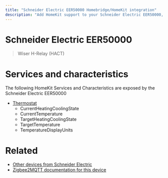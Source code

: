 ```yaml
---
title: "Schneider Electric EER50000 Homebridge/HomeKit integration"
description: "Add HomeKit support to your Schneider Electric EER50000, using Homebridge, Zigbee2MQTT and homebridge-z2m."
---
```

<!---
This file has been GENERATED using src/docgen/docgen.ts
DO NOT EDIT THIS FILE MANUALLY!
-->
# Schneider Electric EER50000
> Wiser H-Relay (HACT)


# Services and characteristics
The following HomeKit Services and Characteristics are exposed by
the Schneider Electric EER50000

* [Thermostat](../../climate.md)
  * CurrentHeatingCoolingState
  * CurrentTemperature
  * TargetHeatingCoolingState
  * TargetTemperature
  * TemperatureDisplayUnits


# Related
* [Other devices from Schneider Electric](../index.md#schneider_electric)
* [Zigbee2MQTT documentation for this device](https://www.zigbee2mqtt.io/devices/EER50000.html)